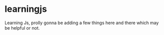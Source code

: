 # learningjs
Learning Js, prolly gonna be adding a few things here and there which may be helpful or not.
